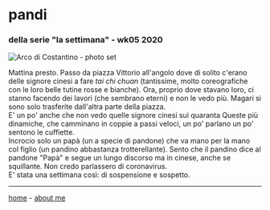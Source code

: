# pandi  
### della serie "la settimana" - wk05 2020  

![](https://drive.google.com/uc?id=10B4-qgJRzAcG634agUVPv8hADyaG2vFo "Arco di Costantino - photo set")  

Mattina presto. Passo da piazza Vittorio all'angolo dove di solito c'erano delle signore cinesi a fare *tai chi chuan* (tantissime, molto coreografiche con le loro belle tutine rosse e bianche). Ora, proprio dove stavano loro, ci stanno facendo dei lavori (che sembrano eterni) e non le vedo più. Magari si sono solo trasferite dall'altra parte della piazza.  
E' un po' anche che non vedo quelle signore cinesi sui quaranta Queste più dinamiche, che camminano in coppie a passi veloci, un po' parlano un po' sentono le cuffiette.  
Incrocio solo un papà (un a specie di pandone) che va mano per la mano col figlio (un pandino abbastanza trotterellante). Sento che il pandino dice al pandone "Papà" e segue un lungo discorso ma in cinese, anche se squillante. Non credo parlassero di coronavirus.  
E' stata una settimana così: di sospensione e sospetto.   

---  
[home](/index.md) - [about me](/aboutme.md)